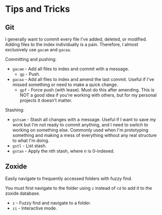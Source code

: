 # Tips and Tricks

## Git

I generally want to commit every file I've added, deleted, or modified. Adding files to the index individually is a pain.
Therefore, I almost exclusively use `gacam` and `gacaa`.

Committing and pushing:
* `gacam` - Add all files to index and commit with a message.
  * `gp` - Push.
* `gacaa` - Add all files to index and amend the last commit. Useful if I've missed something or need to make a quick change.
  * `gpf` - Force push (with lease). Must do this after amending. This is NOT a good idea if you're working with others,
but for my personal projects it doesn't matter.

Stashing:
* `gstsam` - Stash all changes with a message. Useful if I want to save my work but I'm not ready to commit anything, and
I need to switch to working on something else. Commonly used when I'm prototyping something and making a mess of everything
without any real structure to what I'm doing.
* `gstl` - List stash.
* `gstan` - Apply the nth stash, where n is 0-indexed.

## Zoxide

Easily navigate to frequently accessed folders with fuzzy find.

You must first navigate to the folder using `z` instead of `cd` to add it to the zoxide database.

* `z` - Fuzzy find and navigate to a folder.
* `zi` - Interactive mode.

